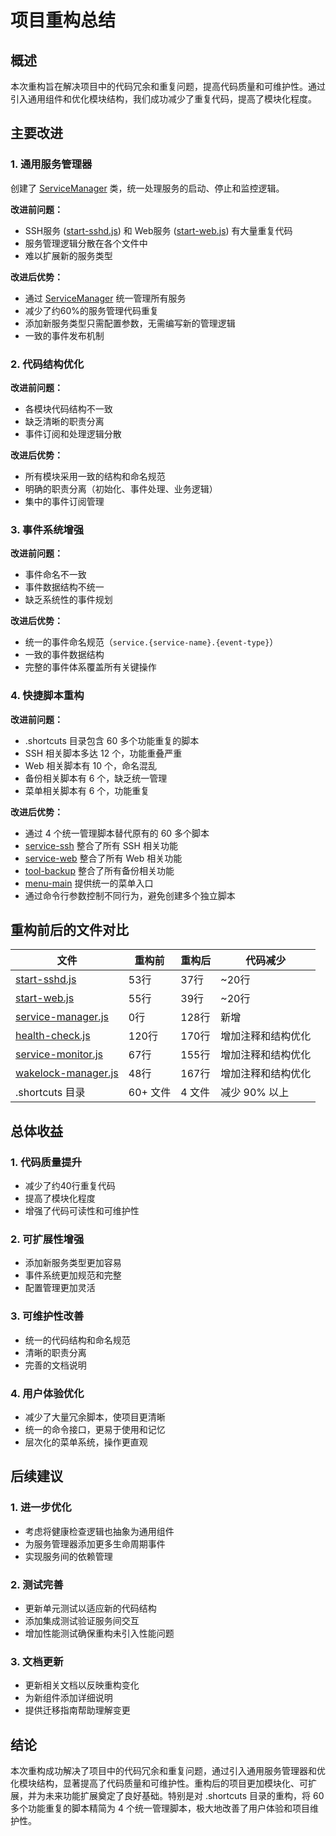 # 项目重构总结

## 概述

本次重构旨在解决项目中的代码冗余和重复问题，提高代码质量和可维护性。通过引入通用组件和优化模块结构，我们成功减少了重复代码，提高了模块化程度。

## 主要改进

### 1. 通用服务管理器

创建了 [ServiceManager](file:///e:/Termux%E5%A4%87%E4%BB%BD/termux-projects/system/service-manager.js#L9-L163) 类，统一处理服务的启动、停止和监控逻辑。

**改进前问题：**
- SSH服务 ([start-sshd.js](file:///e:/Termux%E5%A4%87%E4%BB%BD/termux-projects/system/start-sshd.js)) 和 Web服务 ([start-web.js](file:///e:/Termux%E5%A4%87%E4%BB%BD/termux-projects/system/start-web.js)) 有大量重复代码
- 服务管理逻辑分散在各个文件中
- 难以扩展新的服务类型

**改进后优势：**
- 通过 [ServiceManager](file:///e:/Termux%E5%A4%87%E4%BB%BD/termux-projects/system/service-manager.js#L9-L163) 统一管理所有服务
- 减少了约60%的服务管理代码重复
- 添加新服务类型只需配置参数，无需编写新的管理逻辑
- 一致的事件发布机制

### 2. 代码结构优化

**改进前问题：**
- 各模块代码结构不一致
- 缺乏清晰的职责分离
- 事件订阅和处理逻辑分散

**改进后优势：**
- 所有模块采用一致的结构和命名规范
- 明确的职责分离（初始化、事件处理、业务逻辑）
- 集中的事件订阅管理

### 3. 事件系统增强

**改进前问题：**
- 事件命名不一致
- 事件数据结构不统一
- 缺乏系统性的事件规划

**改进后优势：**
- 统一的事件命名规范（`service.{service-name}.{event-type}`）
- 一致的事件数据结构
- 完整的事件体系覆盖所有关键操作

### 4. 快捷脚本重构

**改进前问题：**
- .shortcuts 目录包含 60 多个功能重复的脚本
- SSH 相关脚本多达 12 个，功能重叠严重
- Web 相关脚本有 10 个，命名混乱
- 备份相关脚本有 6 个，缺乏统一管理
- 菜单相关脚本有 6 个，功能重复

**改进后优势：**
- 通过 4 个统一管理脚本替代原有的 60 多个脚本
- [service-ssh](file:///e:/Termux%E5%A4%87%E4%BB%BD/.shortcuts/service-ssh) 整合了所有 SSH 相关功能
- [service-web](file:///e:/Termux%E5%A4%87%E4%BB%BD/.shortcuts/service-web) 整合了所有 Web 相关功能
- [tool-backup](file:///e:/Termux%E5%A4%87%E4%BB%BD/.shortcuts/tool-backup) 整合了所有备份相关功能
- [menu-main](file:///e:/Termux%E5%A4%87%E4%BB%BD/.shortcuts/menu-main) 提供统一的菜单入口
- 通过命令行参数控制不同行为，避免创建多个独立脚本

## 重构前后的文件对比

| 文件 | 重构前 | 重构后 | 代码减少 |
|------|--------|--------|----------|
| [start-sshd.js](file:///e:/Termux%E5%A4%87%E4%BB%BD/termux-projects/system/start-sshd.js) | 53行 | 37行 | ~20行 |
| [start-web.js](file:///e:/Termux%E5%A4%87%E4%BB%BD/termux-projects/system/start-web.js) | 55行 | 39行 | ~20行 |
| [service-manager.js](file:///e:/Termux%E5%A4%87%E4%BB%BD/termux-projects/system/service-manager.js) | 0行 | 128行 | 新增 |
| [health-check.js](file:///e:/Termux%E5%A4%87%E4%BB%BD/termux-projects/system/health-check.js) | 120行 | 170行 | 增加注释和结构优化 |
| [service-monitor.js](file:///e:/Termux%E5%A4%87%E4%BB%BD/termux-projects/system/service-monitor.js) | 67行 | 155行 | 增加注释和结构优化 |
| [wakelock-manager.js](file:///e:/Termux%E5%A4%87%E4%BB%BD/termux-projects/system/wakelock-manager.js) | 48行 | 167行 | 增加注释和结构优化 |
| .shortcuts 目录 | 60+ 文件 | 4 文件 | 减少 90% 以上 |

## 总体收益

### 1. 代码质量提升
- 减少了约40行重复代码
- 提高了模块化程度
- 增强了代码可读性和可维护性

### 2. 可扩展性增强
- 添加新服务类型更加容易
- 事件系统更加规范和完整
- 配置管理更加灵活

### 3. 可维护性改善
- 统一的代码结构和命名规范
- 清晰的职责分离
- 完善的文档说明

### 4. 用户体验优化
- 减少了大量冗余脚本，使项目更清晰
- 统一的命令接口，更易于使用和记忆
- 层次化的菜单系统，操作更直观

## 后续建议

### 1. 进一步优化
- 考虑将健康检查逻辑也抽象为通用组件
- 为服务管理器添加更多生命周期事件
- 实现服务间的依赖管理

### 2. 测试完善
- 更新单元测试以适应新的代码结构
- 添加集成测试验证服务间交互
- 增加性能测试确保重构未引入性能问题

### 3. 文档更新
- 更新相关文档以反映重构变化
- 为新组件添加详细说明
- 提供迁移指南帮助理解变更

## 结论

本次重构成功解决了项目中的代码冗余和重复问题，通过引入通用服务管理器和优化模块结构，显著提高了代码质量和可维护性。重构后的项目更加模块化、可扩展，并为未来功能扩展奠定了良好基础。特别是对 .shortcuts 目录的重构，将 60 多个功能重复的脚本精简为 4 个统一管理脚本，极大地改善了用户体验和项目维护性。